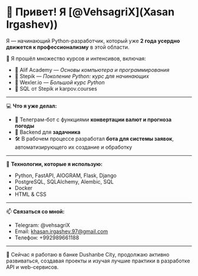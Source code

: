 # 👋 Привет! Я [@VehsagriX](Xasan Irgashev))

Я — начинающий Python-разработчик, который уже **2 года усердно движется к профессионализму** в этой области.

📍 Я прошёл множество курсов и интенсивов, включая:
- 🧠 Alif Academy — *Основы компьютера и программирования*
- 📘 Stepik — *Поколение Python: курс для начинающих*
- 🧩 Wexler.io — *Большой курс Python*
- 🧮 SQL от Stepik и karpov.courses

---

💻 **Что я уже делал:**
- 🤖 Телеграм-бот с функциями **конвертации валют и прогноза погоды**
- 🧾 Backend для **задачника**
- 🛠️ В рабочем процессе разработал **бота для системы заявок**, автоматизирующего их создание и обработку

---

🚀 **Технологии, которые я использую:**
- Python, FastAPI, AIOGRAM, Flask, Django
- PostgreSQL, SQLAlchemy, Alembic, SQL
- Docker
- HTML & CSS

---

📫 **Связаться со мной:**
- Telegram: @vehsagriX
- Email: khasan.irgashev.97@gmail.com  
- Телефон: +992989661188

---

🎯 Сейчас я работаю в банке Dushanbe City, продолжаю активно развиваться, создавая проекты и изучая лучшие практики в разработке API и web-сервисов.
